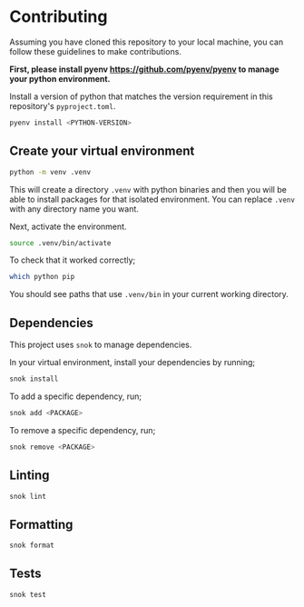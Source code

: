 # Contributing

Assuming you have cloned this repository to your local machine, you can follow these guidelines to make contributions.

**First, please install pyenv https://github.com/pyenv/pyenv to manage your python environment.**

Install a version of python that matches the version requirement in this repository's `pyproject.toml`.

```sh
pyenv install <PYTHON-VERSION>
```

## Create your virtual environment

```sh
python -m venv .venv
```

This will create a directory `.venv` with python binaries and then you will be able to install packages for that isolated environment. You can replace `.venv` with any directory name you want.

Next, activate the environment.

```sh
source .venv/bin/activate
```

To check that it worked correctly;

```sh
which python pip
```

You should see paths that use `.venv/bin` in your current working directory.

## Dependencies

This project uses `snok` to manage dependencies.

In your virtual environment, install your dependencies by running;

```sh
snok install
```

To add a specific dependency, run;

```sh
snok add <PACKAGE>
```

To remove a specific dependency, run;

```sh
snok remove <PACKAGE>
```

## Linting

```sh
snok lint
```

## Formatting

```sh
snok format
```

## Tests

```sh
snok test
```

